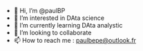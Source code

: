 - 👋 Hi, I’m @paulBP
- 👀 I’m interested in DAta science 
- 🌱 I’m currently learning DAta analystic
- 💞️ I’m looking to collaborate 
- 📫 How to reach me : paulbepe@outlook.fr

<!---
paulBP/paulBP is a ✨ special ✨ repository because its `README.md` (this file) appears on your GitHub profile.
You can click the Preview link to take a look at your changes.
--->
